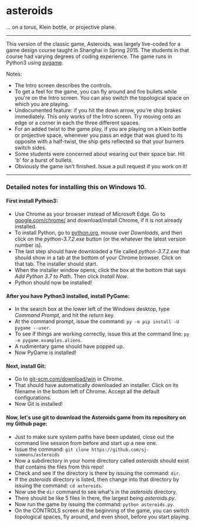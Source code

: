 # asteroids
... on a torus, Klein bottle, or projective plane.

---

This version of the classic game, Asteroids, was largely live-coded for a game design course taught in Shanghai in Spring
2015.  The students in that course had varying degrees of coding experience.  The game runs in Python3 using
[pygame](https://www.pygame.org/wiki/GettingStarted).

Notes:
* The Intro screen describes the controls.
* To get a feel for the game, you can fly around and fire bullets while you're on the Intro screen.  You can also
  switch the topological space on which you are playing.
* Undocumented feature: if you hit the down arrow, you're ship brakes immediately.  This only works of the Intro screen.
  Try moving onto an edge or a corner in each the three different spaces.
* For an added twist to the game play, if you are playing on a Klein bottle or projective space, whenever you pass
  an edge that was glued to its opposite with a half-twist, the ship gets reflected so that your burners switch sides.
* Some students were concerned about wearing out their space bar.  Hit 'b' for a burst of bullets.
* Obviously the game isn't finished.  Issue a pull request if you work on it!

---

### Detailed notes for installing this on Windows 10.

#### First install Python3:

* Use Chrome as your browser instead of Microsoft Edge. Go to
  [google.com/chrome/](https://www.google.com/chrome/) and download/install Chrome, if it is not already installed.
* To install Python, go to [python.org](https://www.python.org/), mouse over *Downloads*, and then
  click on the *python-3.7.2.exe* button (or the whatever the latest version number is).
* The last step should have downloaded a file called *python-3.7.2.exe* that should show in a tab at
  the bottom of your Chrome browser.  Click on that tab. The installer should start.
* When the installer window opens, click the box at the bottom that says *Add Python 3.7 to Path*.
  Then click *Install Now*.
* Python should now be installed!

#### After you have Python3 installed, install PyGame:
* In the search box at the lower left of the Windows desktop, type _Command Prompt_, and hit the *return* key.
* At the command prompt, issue the command:  `py -m pip install -U pygame --user`.
* To see if things are working correctly, issue this at the command line:  `py -m pygame.examples.aliens`.
* A rudimentary game should have popped up.
* Now PyGame is installed!

#### Next, install Git:
* Go to [git-scm.com/download/win](https://git-scm.com/download/win) in Chrome.
* That should have automatically downloaded an installer.  Click on its filename in the bottom left of Chrome.
  Accept all the default configurations.
* Now Git is installed!

#### Now, let's use git to download the Asteroids game from its repository on my Github page:
* Just to make sure system paths have been updated, close out the command line session from before and start up a new one.
* Issue the command:   `git clone https://github.com/sj-simmons/asteroids`
* Now a subdirectory in your home directory called _asteroids_ should exist that contains the files from this repo!
* Check and see if the directory is there by issuing the command: `dir`.
* If the *asteroids* directory is listed, then change into that directory by issuing the command:  `cd asteroids`.
* Now use the `dir` command to see what's in the _asteroids_ directory.
* There should be like 5 files in there, the largest being _asteroids.py_.
* Now run the game by issuing the command:  `python asteroids.py`.
* On the CONTROLS screen at the beginning of the game, you can switch topological spaces, fly around, and even shoot,
  before you start playing.



